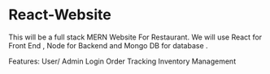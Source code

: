 # React-Website
This will be a full stack MERN Website For Restaurant.
We will use React for Front End , Node for Backend and Mongo DB for database . 


Features: 
User/ Admin Login
Order Tracking
Inventory Management


